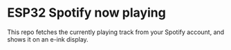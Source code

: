 # ESP32 Spotify now playing

This repo fetches the currently playing track from your Spotify account, and shows it on an e-ink display.
